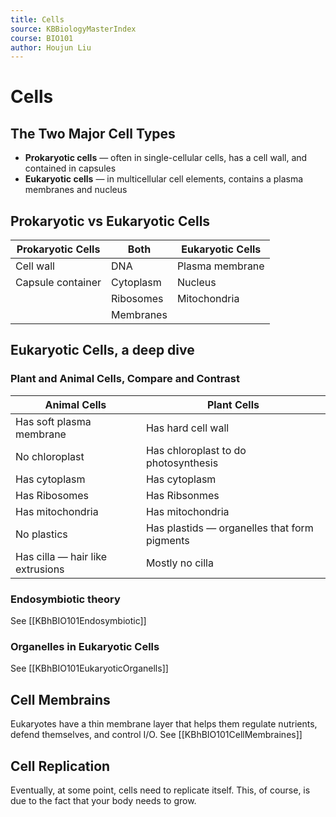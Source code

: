 ```yaml
---
title: Cells
source: KBBiologyMasterIndex
course: BIO101
author: Houjun Liu
---
```


# Cells
## The Two Major Cell Types
* **Prokaryotic cells** — often in single-cellular cells, has a cell wall, and contained in capsules
* **Eukaryotic cells** — in multicellular cell elements, contains a plasma membranes and nucleus

## Prokaryotic vs Eukaryotic Cells
| Prokaryotic Cells | Both | Eukaryotic Cells |
|---|---|---|
| Cell wall | DNA | Plasma membrane |
| Capsule container | Cytoplasm | Nucleus |
| | Ribosomes | Mitochondria |
| | Membranes | |

## Eukaryotic Cells, a deep dive
### Plant and Animal Cells, Compare and Contrast
| Animal Cells | Plant Cells |
|---|---|
| Has soft plasma membrane | Has hard cell wall |
| No chloroplast | Has chloroplast to do photosynthesis |
| Has cytoplasm | Has cytoplasm |
| Has Ribosomes | Has Ribsonmes |
| Has mitochondria | Has mitochondria |
| No plastics | Has plastids — organelles that form pigments |
| Has cilla — hair like extrusions | Mostly no cilla |

### Endosymbiotic theory
See [[KBhBIO101Endosymbiotic]]

### Organelles in Eukaryotic Cells
See [[KBhBIO101EukaryoticOrganells]]

## Cell Membrains
Eukaryotes have a thin membrane layer that helps them regulate nutrients, defend themselves, and control I/O. See [[KBhBIO101CellMembraines]] 

## Cell Replication
Eventually, at some point, cells need to replicate itself. This, of course, is due to the fact that your body needs to grow. 

